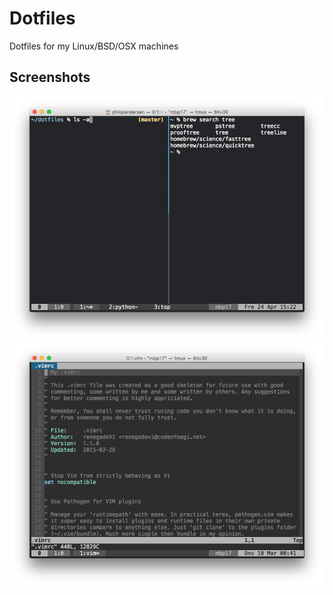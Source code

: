 # Dotfiles
Dotfiles for my Linux/BSD/OSX machines

## Screenshots
![Screenshot1](https://raw.githubusercontent.com/renegadevi/dotfiles/master/Screenshots/Screenshot_01.png)
![Screenshot2](https://raw.githubusercontent.com/renegadevi/dotfiles/master/Screenshots/Screenshot_02.png)
